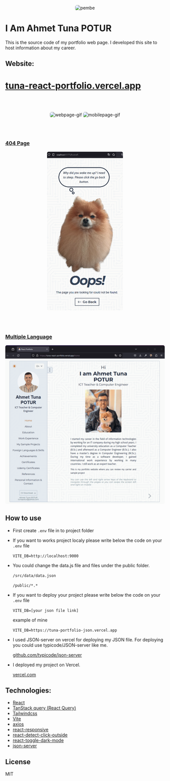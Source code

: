 <p align="center">
  <img alt="pembe" style="width:250px;border-radius: 5px;" src="https://media2.giphy.com/media/nFLW7PNGgN3lI68rdv/giphy.gif?cid=ecf05e47quolaqdqmgfpfyd6328k0j4l7dav3bjm04uqmha3&ep=v1_gifs_search&rid=giphy.gif&ct=g" />
</p>

# I Am Ahmet Tuna POTUR

This is the source code of my portfolio web page. I developed this site to host information about my career.

## Website:

# [tuna-react-portfolio.vercel.app](https://tuna-react-portfolio.vercel.app)

</br></br>

<p align="center">
<img alt="webpage-gif" style="width:auto;height:500px;border-radius: 5px;" src="https://github.com/tunapotur/react-portfolio/blob/main/public/WebPage.gif"></img>
<img alt="mobilepage-gif" style="width:auto;height:500px;border-radius: 5px;" src="https://github.com/tunapotur/react-portfolio/blob/main/public/MobilPage.gif"></img>
</p>

</br></br>

### [404 Page](http://localhost:5173/about5)

<p align="center">
<img alt="404" style="width:auto;height:500px;border-radius: 5px;" src="https://github.com/tunapotur/react-portfolio/blob/main/public/404.png"></img>
</p>

</br></br>

### [Multiple Language](https://tuna-react-portfolio.vercel.app)

<p align="center">
<img alt="Multiple Language" style="width:auto;height:500px;border-radius: 5px;" src="https://github.com/tunapotur/react-portfolio/blob/main/public/MultipleLanguage.gif"></img>
</p>

## How to use

- First create `.env` file in to project folder

- If you want to works project localy please write below the code on your `.env` file

  `VITE_DB=http://localhost:9000`

- You could change the data.js file and files under the public folder.

  `/src/data/data.json`

  `/public/*.*`

- If you want to deploy your project please write below the code on your `.env` file

  `VITE_DB=[your json file link]`

  example of mine

  `VITE_DB=https://tuna-portfolio-json.vercel.app`

- I used JSON-server on vercel for deploying my JSON file. For deploying you could use typicode/JSON-server like me.

  <a href="https://github.com/typicode/json-server">
  github.com/typicode/json-server
  </a>

- I deployed my project on Vercel.

  <a href="https://vercel.com">
  vercel.com
  </a>

## Technologies:

- <a href="https://github.com/facebook/react">
  React
  </a>

- <a href="https://github.com/TanStack/query">
  TanStack query (React Query)
  </a>

- <a href="https://github.com/tailwindlabs/tailwindcss">
  Tailwindcss
  </a>

- <a href="https://github.com/vitejs/vite/tree/main">
  Vite
  </a>

- <a href="https://github.com/axios/axios">
  axios
  </a>

- <a href="https://github.com/yocontra/react-responsive">
  react-responsive
  </a>

- <a href="https://github.com/zhaluza/react-detect-click-outside">
  react-detect-click-outside
  </a>

- <a href="https://github.com/JoseRFelix/react-toggle-dark-mode">
  react-toggle-dark-mode
  </a>

- <a href="https://github.com/typicode/json-server">
  json-server
  </a>

## License

MIT

